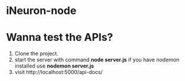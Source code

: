 # iNeuron-node

# Wanna test the APIs?
<ol>
<li>Clone the project.</li>
<li>start the server with command <b>node server.js</b> if you have nodemon installed use <b>nodemon server.js</b></li>
  <li>visit <a>http://localhost:5000/api-docs/</a></li>
</ol>
